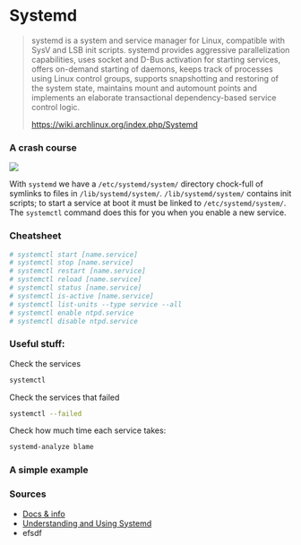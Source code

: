# Systemd

>systemd is a system and service manager for Linux, compatible with SysV and LSB init scripts. systemd provides aggressive parallelization capabilities, uses socket and D-Bus activation for starting services, offers on-demand starting of daemons, keeps track of processes using Linux control groups, supports snapshotting and restoring of the system state, maintains mount and automount points and implements an elaborate transactional dependency-based service control logic.
>
> https://wiki.archlinux.org/index.php/Systemd


### A crash course

![](http://www.linux.com/images/stories/41373/Systemd-components.png)

With `systemd` we have a `/etc/systemd/system/` directory chock-full of symlinks to files in `/lib/systemd/system/`. `/lib/systemd/system/` contains init scripts; to start a service at boot it must be linked to `/etc/systemd/system/`. The `systemctl` command does this for you when you enable a new service.


### Cheatsheet
```bash
# systemctl start [name.service]
# systemctl stop [name.service]
# systemctl restart [name.service]
# systemctl reload [name.service]
# systemctl status [name.service]
# systemctl is-active [name.service]
# systemctl list-units --type service --all
# systemctl enable ntpd.service
# systemctl disable ntpd.service
```

### Useful stuff:
Check the services
```bash
systemctl
```

Check the services that failed
```bash
systemctl --failed
```

Check how much time each service takes:
```bash
systemd-analyze blame
```

### A simple example

### Sources
- [Docs & info](http://www.freedesktop.org/wiki/Software/systemd/)
- [Understanding and Using Systemd](http://www.linux.com/learn/tutorials/788613-understanding-and-using-systemd)
- efsdf